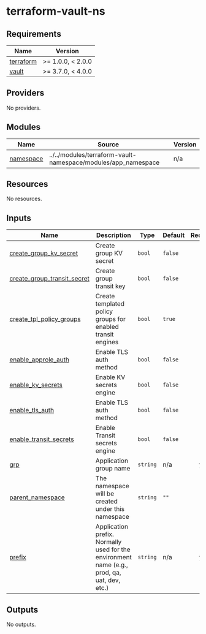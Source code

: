 # terraform-vault-ns

<!-- BEGIN_TF_DOCS -->
## Requirements

| Name | Version |
|------|---------|
| <a name="requirement_terraform"></a> [terraform](#requirement\_terraform) | >= 1.0.0, < 2.0.0 |
| <a name="requirement_vault"></a> [vault](#requirement\_vault) | >= 3.7.0, < 4.0.0 |

## Providers

No providers.

## Modules

| Name | Source | Version |
|------|--------|---------|
| <a name="module_namespace"></a> [namespace](#module\_namespace) | ../../modules/terraform-vault-namespace/modules/app_namespace | n/a |

## Resources

No resources.

## Inputs

| Name | Description | Type | Default | Required |
|------|-------------|------|---------|:--------:|
| <a name="input_create_group_kv_secret"></a> [create\_group\_kv\_secret](#input\_create\_group\_kv\_secret) | Create group KV secret | `bool` | `false` | no |
| <a name="input_create_group_transit_secret"></a> [create\_group\_transit\_secret](#input\_create\_group\_transit\_secret) | Create group transit key | `bool` | `false` | no |
| <a name="input_create_tpl_policy_groups"></a> [create\_tpl\_policy\_groups](#input\_create\_tpl\_policy\_groups) | Create templated policy groups for enabled transit engines | `bool` | `true` | no |
| <a name="input_enable_approle_auth"></a> [enable\_approle\_auth](#input\_enable\_approle\_auth) | Enable TLS auth method | `bool` | `false` | no |
| <a name="input_enable_kv_secrets"></a> [enable\_kv\_secrets](#input\_enable\_kv\_secrets) | Enable KV secrets engine | `bool` | `false` | no |
| <a name="input_enable_tls_auth"></a> [enable\_tls\_auth](#input\_enable\_tls\_auth) | Enable TLS auth method | `bool` | `false` | no |
| <a name="input_enable_transit_secrets"></a> [enable\_transit\_secrets](#input\_enable\_transit\_secrets) | Enable Transit secrets engine | `bool` | `false` | no |
| <a name="input_grp"></a> [grp](#input\_grp) | Application group name | `string` | n/a | yes |
| <a name="input_parent_namespace"></a> [parent\_namespace](#input\_parent\_namespace) | The namespace will be created under this namespace | `string` | `""` | no |
| <a name="input_prefix"></a> [prefix](#input\_prefix) | Application prefix. Normally used for the environment name (e.g., prod, qa, uat, dev, etc.) | `string` | n/a | yes |

## Outputs

No outputs.
<!-- END_TF_DOCS -->